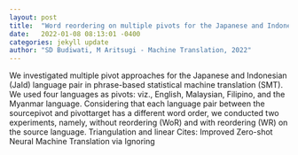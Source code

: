 ```yaml
---
layout: post
title:  "Word reordering on multiple pivots for the Japanese and Indonesian language pair"
date:   2022-01-08 08:13:01 -0400
categories: jekyll update
author: "SD Budiwati, M Aritsugi - Machine Translation, 2022"
---
```

We investigated multiple pivot approaches for the Japanese and Indonesian (JaId) language pair in phrase-based statistical machine translation (SMT). We used four languages as pivots: viz., English, Malaysian, Filipino, and the Myanmar language. Considering that each language pair between the sourcepivot and pivottarget has a different word order, we conducted two experiments, namely, without reordering (WoR) and with reordering (WR) on the source language. Triangulation and linear Cites: Improved Zero-shot Neural Machine Translation via Ignoring